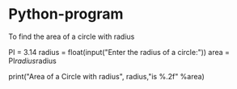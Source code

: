 # Python-program
To find the area of a circle with radius 

PI = 3.14
radius = float(input("Enter the radius of a circle:"))
area = PI*radius*radius


print("Area of a Circle with radius", radius,"is %.2f" %area)

